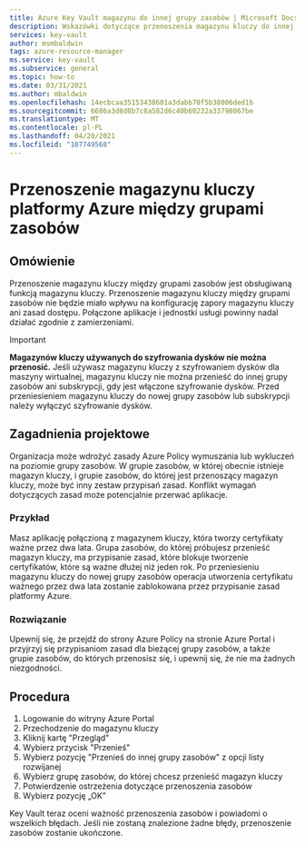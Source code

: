 ```yaml
---
title: Azure Key Vault magazynu do innej grupy zasobów | Microsoft Docs
description: Wskazówki dotyczące przenoszenia magazynu kluczy do innej grupy zasobów.
services: key-vault
author: msmbaldwin
tags: azure-resource-manager
ms.service: key-vault
ms.subservice: general
ms.topic: how-to
ms.date: 03/31/2021
ms.author: mbaldwin
ms.openlocfilehash: 14ecbcaa35153438601a3dabb70f5b38006ded1b
ms.sourcegitcommit: 6686a3d8d8b7c8a582d6c40b60232a33798067be
ms.translationtype: MT
ms.contentlocale: pl-PL
ms.lasthandoff: 04/20/2021
ms.locfileid: "107749568"
---
```

# <a name="moving-an-azure-key-vault-across-resource-groups"></a>Przenoszenie magazynu kluczy platformy Azure między grupami zasobów

## <a name="overview"></a>Omówienie

Przenoszenie magazynu kluczy między grupami zasobów jest obsługiwaną funkcją magazynu kluczy. Przenoszenie magazynu kluczy między grupami zasobów nie będzie miało wpływu na konfigurację zapory magazynu kluczy ani zasad dostępu. Połączone aplikacje i jednostki usługi powinny nadal działać zgodnie z zamierzeniami.

> [!IMPORTANT]
> **Magazynów kluczy używanych do szyfrowania dysków nie można przenosić.**
> Jeśli używasz magazynu kluczy z szyfrowaniem dysków dla maszyny wirtualnej, magazynu kluczy nie można przenieść do innej grupy zasobów ani subskrypcji, gdy jest włączone szyfrowanie dysków. Przed przeniesieniem magazynu kluczy do nowej grupy zasobów lub subskrypcji należy wyłączyć szyfrowanie dysków. 

## <a name="design-considerations"></a>Zagadnienia projektowe

Organizacja może wdrożyć zasady Azure Policy wymuszania lub wykluczeń na poziomie grupy zasobów. W grupie zasobów, w której obecnie istnieje magazyn kluczy, i grupie zasobów, do której jest przenoszący magazyn kluczy, może być inny zestaw przypisań zasad. Konflikt wymagań dotyczących zasad może potencjalnie przerwać aplikacje.

### <a name="example"></a>Przykład

Masz aplikację połączioną z magazynem kluczy, która tworzy certyfikaty ważne przez dwa lata. Grupa zasobów, do której próbujesz przenieść magazyn kluczy, ma przypisanie zasad, które blokuje tworzenie certyfikatów, które są ważne dłużej niż jeden rok. Po przeniesieniu magazynu kluczy do nowej grupy zasobów operacja utworzenia certyfikatu ważnego przez dwa lata zostanie zablokowana przez przypisanie zasad platformy Azure.

### <a name="solution"></a>Rozwiązanie

Upewnij się, że przejdź do strony Azure Policy na stronie Azure Portal i przyjrzyj się przypisaniom zasad dla bieżącej grupy zasobów, a także grupie zasobów, do których przenosisz się, i upewnij się, że nie ma żadnych niezgodności.

## <a name="procedure"></a>Procedura

1. Logowanie do witryny Azure Portal
2. Przechodzenie do magazynu kluczy
3. Kliknij kartę "Przegląd"
4. Wybierz przycisk "Przenieś"
5. Wybierz pozycję "Przenieś do innej grupy zasobów" z opcji listy rozwijanej
6. Wybierz grupę zasobów, do której chcesz przenieść magazyn kluczy
7. Potwierdzenie ostrzeżenia dotyczące przenoszenia zasobów
8. Wybierz pozycję „OK”

Key Vault teraz oceni ważność przenoszenia zasobów i powiadomi o wszelkich błędach. Jeśli nie zostaną znalezione żadne błędy, przenoszenie zasobów zostanie ukończone. 
